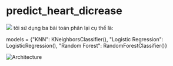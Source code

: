 # predict_heart_dicrease
<img src='https://mendedhearts.org/wp-content/uploads/2018/06/HeartAttackPrevention.png' />
tôi sử dụng ba bài toán phân lại cụ thể là:

models = {"KNN": KNeighborsClassifier(),
          "Logistic Regression": LogisticRegression(), 
          "Random Forest": RandomForestClassifier()}
  
![Architecture](https://github.com/tuanlda78202/tuanlda78202/blob/main/bannerLinkedIn.png) 
